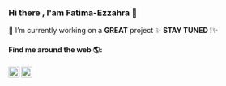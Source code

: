 ### Hi there , I'am Fatima-Ezzahra 👋


🔭 I’m currently working on a **GREAT** project  ✨ **STAY TUNED !**✨

#### Find me around the web 🌎:

<a href="https://www.linkedin.com/in/fatima-ezzahra-yahya/">  
  <img align="left" alt="Linkedin" width="22px" src="https://cdn.jsdelivr.net/npm/simple-icons@v3/icons/linkedin.svg" />
</a>

<a href="https://www.instagram.com/yahyafatimaezzahra/">
  <img align="left" alt="Instagram" width="22px" src="https://cdn.jsdelivr.net/npm/simple-icons@v3/icons/instagram.svg" />
</a>
